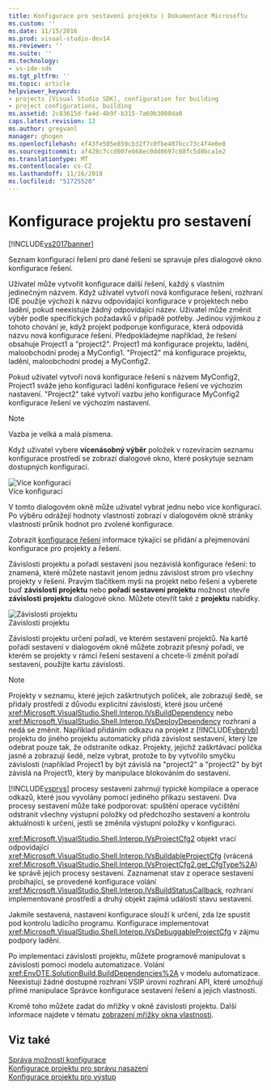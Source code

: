 ```yaml
---
title: Konfigurace pro sestavení projektu | Dokumentace Microsoftu
ms.custom: ''
ms.date: 11/15/2016
ms.prod: visual-studio-dev14
ms.reviewer: ''
ms.suite: ''
ms.technology:
- vs-ide-sdk
ms.tgt_pltfrm: ''
ms.topic: article
helpviewer_keywords:
- projects [Visual Studio SDK], configuration for building
- project configurations, building
ms.assetid: 2c83615d-fa4d-4b9f-b315-7a69b3000da0
caps.latest.revision: 12
ms.author: gregvanl
manager: ghogen
ms.openlocfilehash: ef43fe505e859cb32f7c0fbe407bcc73c4f4e0e8
ms.sourcegitcommit: af428c7ccd007e668ec0dd8697c88fc5d8bca1e2
ms.translationtype: MT
ms.contentlocale: cs-CZ
ms.lasthandoff: 11/16/2018
ms.locfileid: "51725520"
---
```

# <a name="project-configuration-for-building"></a>Konfigurace projektu pro sestavení
[!INCLUDE[vs2017banner](../../includes/vs2017banner.md)]

Seznam konfigurací řešení pro dané řešení se spravuje přes dialogové okno konfigurace řešení.  
  
 Uživatel může vytvořit konfigurace další řešení, každý s vlastním jedinečným názvem. Když uživatel vytvoří nová konfigurace řešení, rozhraní IDE použije výchozí k názvu odpovídající konfigurace v projektech nebo ladění, pokud neexistuje žádný odpovídající název. Uživatel může změnit výběr podle specifických požadavků v případě potřeby. Jedinou výjimkou z tohoto chování je, když projekt podporuje konfigurace, která odpovídá názvu nová konfigurace řešení. Předpokládejme například, že řešení obsahuje Project1 a "project2". Project1 má konfigurace projektu, ladění, maloobchodní prodej a MyConfig1. "Project2" má konfigurace projektu, ladění, maloobchodní prodej a MyConfig2.  
  
 Pokud uživatel vytvoří nová konfigurace řešení s názvem MyConfig2, Project1 sváže jeho konfiguraci ladění konfigurace řešení ve výchozím nastavení. "Project2" také vytvoří vazbu jeho konfigurace MyConfig2 konfigurace řešení ve výchozím nastavení.  
  
> [!NOTE]
>  Vazba je velká a malá písmena.  
  
 Když uživatel vybere **vícenásobný výběr** položek v rozevíracím seznamu konfigurace prostředí se zobrazí dialogové okno, které poskytuje seznam dostupných konfigurací.  
  
 ![Více konfigurací](../../extensibility/internals/media/vsmultiplecfgs.gif "vsMultipleCfgs")  
Více konfigurací  
  
 V tomto dialogovém okně může uživatel vybrat jednu nebo více konfigurací. Po výběru odrážejí hodnoty vlastností zobrazí v dialogovém okně stránky vlastností průnik hodnot pro zvolené konfigurace.  
  
 Zobrazit [konfigurace řešení](../../extensibility/internals/solution-configuration.md) informace týkající se přidání a přejmenování konfigurace pro projekty a řešení.  
  
 Závislosti projektu a pořadí sestavení jsou nezávislá konfigurace řešení: to znamená, které můžete nastavit jenom jednu závislost strom pro všechny projekty v řešení. Pravým tlačítkem myši na projekt nebo řešení a vyberete buď **závislosti projektu** nebo **pořadí sestavení projektu** možnost otevře **závislosti projektu** dialogové okno. Můžete otevřít také z **projektu** nabídky.  
  
 ![Závislosti projektu](../../extensibility/internals/media/vsprojdependencies.gif "vsProjDependencies")  
Závislosti projektu  
  
 Závislosti projektu určení pořadí, ve kterém sestavení projektů. Na kartě pořadí sestavení v dialogovém okně můžete zobrazit přesný pořadí, ve kterém se projekty v rámci řešení sestavení a chcete-li změnit pořadí sestavení, použijte kartu závislosti.  
  
> [!NOTE]
>  Projekty v seznamu, které jejich zaškrtnutých políček, ale zobrazují šedě, se přidaly prostředí z důvodu explicitní závislosti, které jsou určené <xref:Microsoft.VisualStudio.Shell.Interop.IVsBuildDependency> nebo <xref:Microsoft.VisualStudio.Shell.Interop.IVsDeployDependency> rozhraní a nedá se změnit. Například přidáním odkazu na projekt z [!INCLUDE[vbprvb](../../includes/vbprvb-md.md)] projektu do jiného projektu automaticky přidá závislost sestavení, který lze odebrat pouze tak, že odstraníte odkaz. Projekty, jejichž zaškrtávací políčka jasné a zobrazují šedě, nelze vybrat, protože to by vytvořilo smyčku závislosti (například Project1 by být závislá na "project2" a "project2" by být závislá na Project1), který by manipulace blokováním do sestavení.  
  
 [!INCLUDE[vsprvs](../../includes/vsprvs-md.md)] procesy sestavení zahrnují typické kompilace a operace odkazů, které jsou vyvolány pomocí jediného příkazu sestavení. Dva procesy sestavení může také podporovat: spuštění operace vyčištění odstranit všechny výstupní položky od předchozího sestavení a kontrolu aktuálnosti k určení, jestli se změnila výstupní položky v konfiguraci.  
  
 <xref:Microsoft.VisualStudio.Shell.Interop.IVsProjectCfg2> objekt vrací odpovídající <xref:Microsoft.VisualStudio.Shell.Interop.IVsBuildableProjectCfg> (vrácená <xref:Microsoft.VisualStudio.Shell.Interop.IVsProjectCfg2.get_CfgType%2A>) ke správě jejich procesy sestavení. Zaznamenat stav z operace sestavení probíhající, se provedené konfigurace volání <xref:Microsoft.VisualStudio.Shell.Interop.IVsBuildStatusCallback>, rozhraní implementované prostředí a druhý objekt zajímá událostí stavu sestavení.  
  
 Jakmile sestavená, nastavení konfigurace slouží k určení, zda lze spustit pod kontrolu ladicího programu. Konfigurace implementovat <xref:Microsoft.VisualStudio.Shell.Interop.IVsDebuggableProjectCfg> v zájmu podpory ladění.  
  
 Po implementaci závislosti projektu, můžete programově manipulovat s závislosti pomocí modelu automatizace. Volání <xref:EnvDTE.SolutionBuild.BuildDependencies%2A> v modelu automatizace. Neexistují žádné dostupné rozhraní VSIP úrovni rozhraní API, které umožňují přímé manipulace Správce konfigurace sestavení řešení a jejich vlastnosti.  
  
 Kromě toho můžete zadat do mřížky v okně závislosti projektu. Další informace najdete v tématu [zobrazení mřížky okna vlastnosti](../../extensibility/internals/properties-display-grid.md).  
  
## <a name="see-also"></a>Viz také  
 [Správa možností konfigurace](../../extensibility/internals/managing-configuration-options.md)   
 [Konfigurace projektu pro správu nasazení](../../extensibility/internals/project-configuration-for-managing-deployment.md)   
 [Konfigurace projektu pro výstup](../../extensibility/internals/project-configuration-for-output.md)

